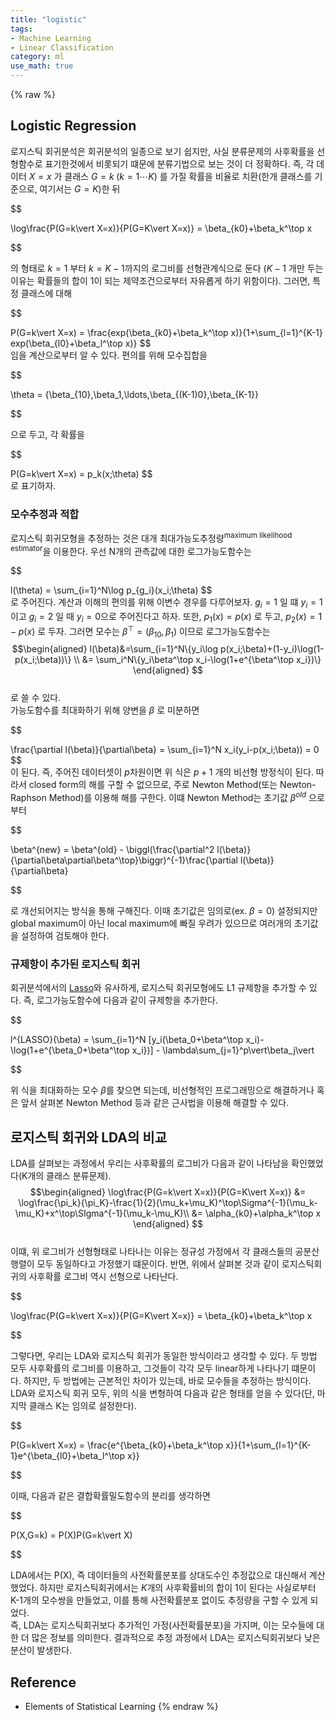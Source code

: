 ```yaml
---
title: "logistic"
tags:
- Machine Learning
- Linear Classification
category: ml
use_math: true
---
```

{% raw %}
## Logistic Regression
로지스틱 회귀분석은 회귀분석의 일종으로 보기 쉽지만, 사실 분류문제의 사후확률을 선형함수로 표기한것에서 비롯되기 떄문에 분류기법으로 보는 것이 더 정확하다. 즉, 각 데이터 $X=x$ 가 클래스 $G=k\;(k=1\cdots K)$ 를 가질 확률을 비율로 치환(한개 클래스를 기준으로, 여기서는 $G=K$)한 뒤   

$$

\log\frac{P(G=k\vert X=x)}{P(G=K\vert X=x)} = \beta_{k0}+\beta_k^\top x

$$

의 형태로 $k=1$ 부터 $k=K-1$까지의 로그비를 선형관계식으로 둔다 ($K-1$ 개만 두는 이유는 확률들의 합이 1이 되는 제약조건으로부터 자유롭게 하기 위함이다). 그러면, 특정 클래스에 대해   

$$

P(G=k\vert X=x) = \frac{exp(\beta_{k0}+\beta_k^\top x)}{1+\sum_{l=1}^{K-1} exp(\beta_{l0}+\beta_l^\top x)}
$$   
임을 계산으로부터 알 수 있다. 편의를 위해 모수집합을   

$$

\theta = \{\beta_{10},\beta_1,\ldots,\beta_{(K-1)0},\beta_{K-1}\}

$$

으로 두고, 각 확률을   

$$

P(G=k\vert X=x) = p_k(x;\theta)
$$   
로 표기하자.   

### 모수추정과 적합
로지스틱 회귀모형을 추정하는 것은 대개 최대가능도추정량<sup>maximum likelihood estimator</sup>을 이용한다. 우선 N개의 관측값에 대한 로그가능도함수는    

$$

l(\theta) = \sum_{i=1}^N\log p_{g_i}(x_i;\theta)
$$   
로 주어진다. 계산과 이해의 편의를 위해 이변수 경우를 다루어보자. $g_i=1$ 일 떄 $y_i=1$이고 $g_i=2$ 일 때 $y_i=0$으로 주어진다고 하자. 또한, $p_1(x)=p(x)$ 로 두고, $p_2(x) = 1-p(x)$ 로 두자. 그러면 모수는 $\beta^\top=(\beta_{10},\beta_1)$ 이므로 로그가능도함수는    
$$\begin{aligned}
l(\beta)&=\sum_{i=1}^N\{y_i\log p(x_i;\beta)+(1-y_i)\log(1-p(x_i;\beta))\}    \\
&= \sum_i^N\{y_i\beta^\top x_i-\log(1+e^{\beta^\top x_i})\}
\end{aligned}
$$   
로 쓸 수 있다.    
가능도함수를 최대화하기 위해 양변을 $\beta$ 로 미분하면   

$$

\frac{\partial l(\beta)}{\partial\beta} = \sum_{i=1}^N x_i(y_i-p(x_i;\beta)) = 0
$$    
이 된다. 즉, 주어진 데이터셋이 $p$차원이면 위 식은 $p+1$ 개의 비선형 방정식이 된다. 따라서 closed form의 해를 구할 수 없으므로, 주로 Newton Method(또는 Newton-Raphson Method)를 이용해 해를 구한다. 이떄 Newton Method는 초기값 $\beta^{old}$ 으로부터   

$$

\beta^{new} = \beta^{old} - \biggl(\frac{\partial^2 l(\beta)}{\partial\beta\partial\beta^\top}\biggr)^{-1}\frac{\partial l(\beta)}{\partial\beta}

$$

로 개선되어지는 방식을 통해 구해진다. 이때 초기값은 임의로(ex. $\beta=0$) 설정되지만 global maximum이 아닌 local maximum에 빠질 우려가 있으므로 여러개의 초기값을 설정하여 검토해야 한다.

### 규제항이 추가된 로지스틱 회귀
회귀분석에서의 [Lasso](https://ddangchani.github.io/ml/linearreg1)와 유사하게, 로지스틱 회귀모형에도 L1 규제항을 추가할 수 있다. 즉, 로그가능도함수에 다음과 같이 규제항을 추가한다.   

$$

l^{LASSO}(\beta) = \sum_{i=1}^N [y_i(\beta_0+\beta^\top x_i)-\log(1+e^{\beta_0+\beta^\top x_i})] - \lambda\sum_{j=1}^p\vert\beta_j\vert

$$

위 식을 최대화하는 모수 $\beta$를 찾으면 되는데, 비선형적인 프로그래밍으로 해결하거나 혹은 앞서 살펴본 Newton Method 등과 같은 근사법을 이용해 해결할 수 있다.

## 로지스틱 회귀와 LDA의 비교
LDA를 살펴보는 과정에서 우리는 사후확률의 로그비가 다음과 같이 나타남을 확인했었다(K개의 클래스 분류문제).   
$$\begin{aligned}
\log\frac{P(G=k\vert X=x)}{P(G=K\vert X=x)}
&= \log\frac{\pi_k}{\pi_K}-\frac{1}{2}(\mu_k+\mu_K)^\top\Sigma^{-1}(\mu_k-\mu_K)+x^\top\SIgma^{-1}(\mu_k-\mu_K)\\
&= \alpha_{k0}+\alpha_k^\top x    
\end{aligned}
$$   
이떄, 위 로그비가 선형형태로 나타나는 이유는 정규성 가정에서 각 클래스들의 공분산행렬이 모두 동일하다고 가정했기 떄문이다. 반면, 위에서 살펴본 것과 같이 로지스틱회귀의 사후확률 로그비 역시 선형으로 나타난다.   

$$

\log\frac{P(G=k\vert X=x)}{P(G=K\vert X=x)} = \beta_{k0}+\beta_k^\top x

$$

그렇다면, 우리는 LDA와 로지스틱 회귀가 동일한 방식이라고 생각할 수 있다. 두 방법 모두 사후확률의 로그비를 이용하고, 그것들이 각각 모두 linear하게 나타나기 떄문이다. 하지만, 두 방법에는 근본적인 차이가 있는데, 바로 모수들을 추정하는 방식이다.   
LDA와 로지스틱 회귀 모두, 위의 식을 변형하여 다음과 같은 형태를 얻을 수 있다(단, 마지막 클래스 K는 임의로 설정한다).   

$$

P(G=k\vert X=x) = \frac{e^{\beta_{k0}+\beta_k^\top x}}{1+\sum_{l=1}^{K-1}e^{\beta_{l0}+\beta_l^\top x}}

$$

이때, 다음과 같은 결합확률밀도함수의 분리를 생각하면   

$$

P(X,G=k) = P(X)P(G=k\vert X)

$$

LDA에서는 P(X), 즉 데이터들의 사전확률분포를 상대도수인 추정값으로 대신해서 계산했었다. 하지만 로지스틱회귀에서는 $K$개의 사후확률비의 합이 1이 된다는 사실로부터 K-1개의 모수쌍을 만들었고, 이를 통해 사전확률분포 없이도 추정량을 구할 수 있게 되었다.   
즉, LDA는 로지스틱회귀보다 추가적인 가정(사전확률분포)을 가지며, 이는 모수들에 대한 더 많은 정보를 의미한다. 결과적으로 추정 과정에서 LDA는 로지스틱회귀보다 낮은 분산이 발생한다.


## Reference
 - Elements of Statistical Learning
{% endraw %}